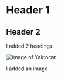 # Header 1
## Header 2

I added 2 headings

![Image of Yaktocat](https://octodex.github.com/images/yaktocat.png)

I added an image

